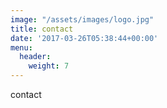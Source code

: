 ```yaml
---
image: "/assets/images/logo.jpg"
title: contact
date: '2017-03-26T05:38:44+00:00'
menu:
  header:
    weight: 7
---
```



contact
